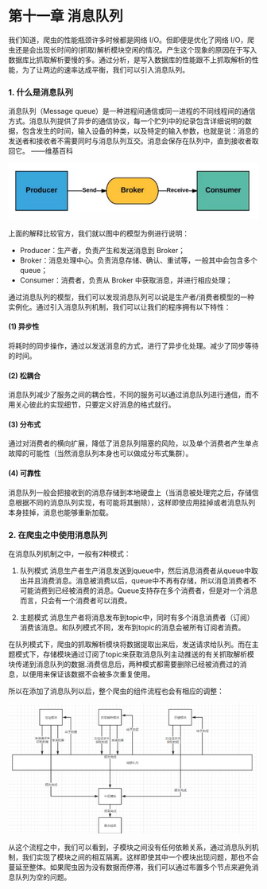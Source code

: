 # 第十一章 消息队列
我们知道，爬虫的性能瓶颈许多时候都是网络 I/O。但即便是优化了网络 I/O，爬虫还是会出现长时间的(抓取)解析模块空闲的情况。产生这个现象的原因在于写入数据库比抓取解析要慢的多。通过分析，是写入数据库的性能跟不上抓取解析的性能，为了让两边的速率达成平衡，我们可以引入消息队列。

### 1. 什么是消息队列
消息队列（Message queue）是一种进程间通信或同一进程的不同线程间的通信方式。消息队列提供了异步的通信协议，每一个贮列中的纪录包含详细说明的数据，包含发生的时间，输入设备的种类，以及特定的输入参数，也就是说：消息的发送者和接收者不需要同时与消息队列互交。消息会保存在队列中，直到接收者取回它。 ——维基百科

![](/assets/xiaoxiduilie.png)

上面的解释比较官方，我们就以图中的模型为例进行说明：
* Producer：生产者，负责产生和发送消息到 Broker；
* Broker：消息处理中心。负责消息存储、确认、重试等，一般其中会包含多个 queue；
* Consumer：消费者，负责从 Broker 中获取消息，并进行相应处理；

通过消息队列的模型，我们可以发现消息队列可以说是生产者/消费者模型的一种实例化。通过引入消息队列机制，我们可以让我们的程序拥有以下特性：

#### (1) 异步性
将耗时的同步操作，通过以发送消息的方式，进行了异步化处理。减少了同步等待的时间。

#### (2) 松耦合
消息队列减少了服务之间的耦合性，不同的服务可以通过消息队列进行通信，而不用关心彼此的实现细节，只要定义好消息的格式就行。

#### (3) 分布式
通过对消费者的横向扩展，降低了消息队列阻塞的风险，以及单个消费者产生单点故障的可能性（当然消息队列本身也可以做成分布式集群）。

#### (4) 可靠性
消息队列一般会把接收到的消息存储到本地硬盘上（当消息被处理完之后，存储信息根据不同的消息队列实现，有可能将其删除），这样即使应用挂掉或者消息队列本身挂掉，消息也能够重新加载。

### 2. 在爬虫之中使用消息队列
在消息队列机制之中，一般有2种模式：

1. 队列模式
消息生产者生产消息发送到queue中，然后消息消费者从queue中取出并且消费消息。消息被消费以后，queue中不再有存储，所以消息消费者不可能消费到已经被消费的消息。Queue支持存在多个消费者，但是对一个消息而言，只会有一个消费者可以消费。

2. 主题模式
消息生产者将消息发布到topic中，同时有多个消息消费者（订阅）消费该消息。和队列模式不同，发布到topic的消息会被所有订阅者消费。

在队列模式下，爬虫的抓取解析模块将数据提取出来后，发送请求给队列。而在主题模式下，存储模块通过订阅了topic来获取消息队列主动推送的有关抓取解析模块传递到消息队列的数据.消费信息后，两种模式都需要删除已经被消费过的消息，以便用来保证该数据不会被多次重复使用。

所以在添加了消息队列以后，整个爬虫的组件流程也会有相应的调整：

![](/assets/消息队列流程.png)

从这个流程之中，我们可以看到，子模块之间没有任何依赖关系，通过消息队列机制，我们实现了模块之间的相互隔离。这样即使其中一个模块出现问题，那也不会蔓延至整体。如果爬虫因为没有数据而停滞，我们可以通过布置多个节点来避免消息队列为空的问题。